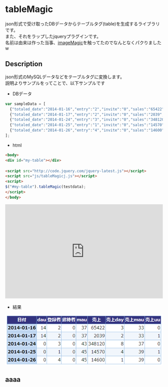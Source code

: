 tableMagic
==========
json形式で受け取ったDBデータからテーブルタグ(table)を生成するライブラリです。  
また、それをラップしたjqueryプラグインです。  
名前は由来は作った当事、[imageMagic](http://www.imagemagick.org/script/perl-magick.php)を触ってたのでなんとなくパクりましたw

## Description
json形式のMySQLデータなどをテーブルタグに変換します。  
説明よりサンプルをってことで、以下サンプルです

* DBデータ
```javascript
var sampleData = [
  {"totaled_date":"2014-01-16","entry":"2","invite":"0","sales":"65422","sales_dau":3,"sales_mau":33,"sales_uu":0,"mau":37,"dau":14},
  {"totaled_date":"2014-01-17","entry":"2","invite":"0","sales":"2039","sales_dau":2,"sales_mau":33,"sales_uu":1,"mau":37,"dau":14},
  {"totaled_date":"2014-01-24","entry":"3","invite":"0","sales":"348120","sales_dau":8,"sales_mau":37,"sales_uu":0,"mau":43,"dau":0},
  {"totaled_date":"2014-01-25","entry":"1","invite":"0","sales":"14570","sales_dau":4,"sales_mau":39,"sales_uu":1,"mau":45,"dau":0},
  {"totaled_date":"2014-01-26","entry":"4","invite":"0","sales":"14600","sales_dau":1,"sales_mau":39,"sales_uu":0,"mau":45,"dau":0}
];
```

* html
```html
<body>
<div id="my-table"></div>

<script src="http://code.jquery.com/jquery-latest.js"></script>
<script src="js/tableMagicj.js"></script>
<script>
$("#my-table").tableMagic(testdata);
</script>
</body>
```

<iframe width="100%" height="300" src="http://jsfiddle.net/tweeeety/658n084g/embedded/" allowfullscreen="allowfullscreen" frameborder="0"></iframe>

* 結果  

![image](https://github.com/tweeeety/tableMagic/blob/master/sample/tableMagicSample.png)


## aaaa
